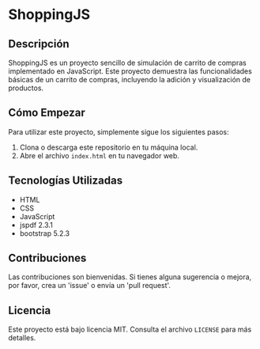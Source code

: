 # ShoppingJS
 
## Descripción
ShoppingJS es un proyecto sencillo de simulación de carrito de compras implementado en JavaScript. Este proyecto demuestra las funcionalidades básicas de un carrito de compras, incluyendo la adición y visualización de productos.

## Cómo Empezar
Para utilizar este proyecto, simplemente sigue los siguientes pasos:
1. Clona o descarga este repositorio en tu máquina local.
2. Abre el archivo `index.html` en tu navegador web.

## Tecnologías Utilizadas
- HTML
- CSS
- JavaScript
- jspdf 2.3.1
- bootstrap 5.2.3

## Contribuciones
Las contribuciones son bienvenidas. Si tienes alguna sugerencia o mejora, por favor, crea un 'issue' o envía un 'pull request'.

## Licencia
Este proyecto está bajo licencia MIT. Consulta el archivo `LICENSE` para más detalles.
